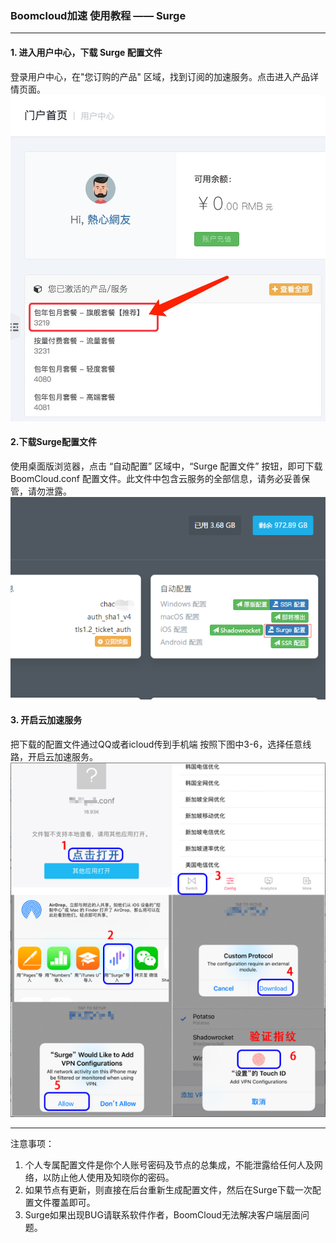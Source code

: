### Boomcloud加速 使用教程 —— Surge
- - - - -
#### 1. 进入用户中心，下载 Surge 配置文件
登录用户中心，在"您订购的产品" 区域，找到订阅的加速服务。点击进入产品详情页面。
![](/assets/howtouse/surge-use1.png )
#### 2.下载Surge配置文件
使用桌面版浏览器，点击 “自动配置” 区域中，“Surge 配置文件” 按钮，即可下载 BoomCloud.conf 配置文件。此文件中包含云服务的全部信息，请务必妥善保管，请勿泄露。
![](/assets/howtouse/surge-use2.png)
#### 3. 开启云加速服务
把下载的配置文件通过QQ或者icloud传到手机端
按照下图中3-6，选择任意线路，开启云加速服务。
![](/assets/howtouse/surge-use3.png)
- - - - -
注意事项：  
1. 个人专属配置文件是你个人账号密码及节点的总集成，不能泄露给任何人及网络，以防止他人使用及知晓你的密码。    
2. 如果节点有更新，则直接在后台重新生成配置文件，然后在Surge下载一次配置文件覆盖即可。    
3. Surge如果出现BUG请联系软件作者，BoomCloud无法解决客户端层面问题。    



